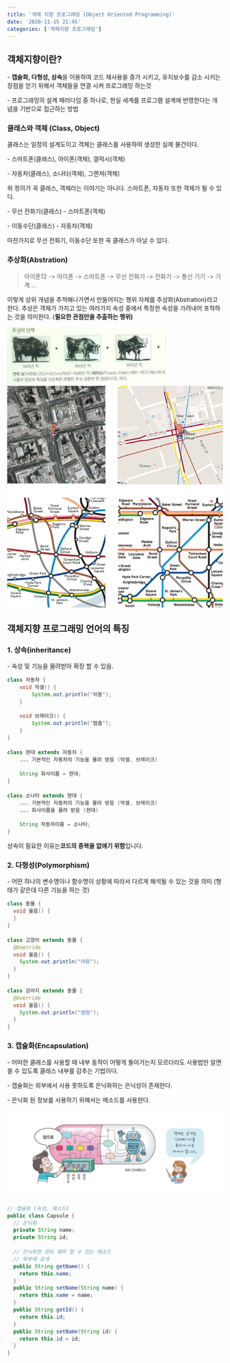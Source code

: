 ```yaml
---
title: '객체 지향 프로그래밍 (Object Oriented Programming)'
date: '2020-11-15 21:45'
categories: ['객체지향 프로그래밍']
---
```


## 객체지향이란?

\- **캡슐화, 다형성, 상속**을 이용하여 코드 재사용을 증가 시키고, 유지보수를 감소 시키는 장점을 얻기 위해서 객체들을 연결 시켜 프로그래밍 하는것

\- 프로그래밍의 설계 패러다임 중 하나로, 현실 세계를 프로그램 설계에 반영한다는 개념을 기반으로 접근하는 방법

### 클래스와 객체 (Class, Object)

클래스는 일정의 설계도이고 객체는 클래스를 사용하여 생성한 실제 물건이다.

\- 스마트폰(클래스), 아이폰(객체), 갤럭시(객체)

\- 자동차(클래스), 소나타(객체), 그랜져(객체)

위 정의가 꼭 클래스, 객체라는 이야기는 아니다. 스마트폰, 자동차 또한 객체가 될 수 있다.

\- 무선 전화기(클래스) - 스마트폰(객체)

\- 이동수단(클래스) - 자동차(객체)

마찬가지로 무선 전화기, 이동수단 또한 꼭 클래스가 아닐 수 있다.

### 추상화(Abstration)

> 아이폰12 -> 아이폰 -> 스마트폰 -> 무선 전화기 -> 전화기 -> 통신 기기 -> 기계 ...

이렇게 상위 개념을 추적해나가면서 만들어지는 행위 자체를 추상화(Abstration)라고 한다. 추상은 객체가 가지고 있는 여러가지 속성 중에서 특정한 속성을 가려내어 포착하는 것을 의미한다. (**필요한 관점만을 추출하는 행위)**

![](./1.jpg)
![](./2.gif)

## 객체지향 프로그래밍 언어의 특징

### 1\. 상속(inheritance)

\- 속성 및 기능을 물려받아 확장 할 수 있음.

```java
class 자동차 {
	void 악셀() {
    	System.out.println('이동');
    }

    void 브레이크() {
    	System.out.println('멈춤');
    }
}

class 현대 extends 자동차 {
	... 기본적인 자동차의 기능을 물려 받음 (악셀, 브레이크)

    String 회사이름 = 현대;
}

class 소나타 extends 현대 {
	... 기본적인 자동차의 기능을 물려 받음 (악셀, 브레이크)
    ... 회사이름을 물려 받음 (현대)

    String 자동차이름 = 소나타;
}
```

상속이 필요한 이유는**코드의 중복을 없애기 위함**입니다.

### 2\. 다형성(Polymorphism)

\- 어떤 하나의 변수명이나 함수명이 상황에 따라서 다르게 해석될 수 있는 것을 의미 (형태가 같은데 다른 기능을 하는 것)

```java
class 동물 {
  void 울음() {
  }
}

class 고양이 extends 동물 {
  @Override
  void 울음() {
    System.out.println("야옹");
  }
}

class 강아지 extends 동물 {
  @Override
  void 울음() {
    System.out.println("멍멍");
  }
}
```

### 3\. 캡슐화(Encapsulation)

\- 어떠한 클래스를 사용할 때 내부 동작이 어떻게 돌아가는지 모르더라도 사용법만 알면 쓸 수 있도록 클래스 내부를 감추는 기법이다.

\- 캡슐화는 외부에서 사용 못하도록 은닉화하는 은닉성이 존재한다.

\- 은닉화 된 정보를 사용하기 위해서는 메소드를 사용한다.

![](./3.jpg)

```java
// 캡슐화 (속성, 메소드)
public class Capsule {
  // 은닉화
  private String name;
  private String id;

  // 은닉화한 정보 제어 할 수 있는 메소드
  // 외부에 공개
  public String getName() {
  	return this.name;
  }
  public String setName(String name) {
  	return this.name = name;
  }
  public String getId() {
  	return this.id;
  }
  public String setName(String id) {
  	return this.id = id;
  }
}
```
